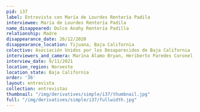 ```yaml
---
pid: i37
label: Entrevista con María de Lourdes Rentería Padila
interviewee: María de Lourdes Rentería Padila
name_disappeared: Dulce Anahy Rentería Padilla
relationship: Madre
disappearance_date: 26/12/2020
disappearance_location: Tijuana, Baja California
colectivo: Asociación Unidos por los Desaparecidos de Baja California
interviewers_and_camera: Marina Álamo Bryan, Heriberto Paredes Coronel, Rodrigo Caballero
interview_date: 9/11/2021
location_region: Noroeste
location_state: Baja California
order: '36'
layout: entrevista
collection: entrevistas
thumbnail: "/img/derivatives/simple/i37/thumbnail.jpg"
full: "/img/derivatives/simple/i37/fullwidth.jpg"
---
```

